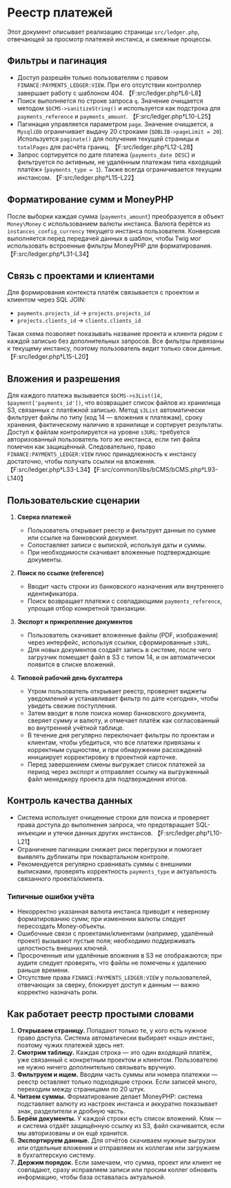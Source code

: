 # Реестр платежей

Этот документ описывает реализацию страницы `src/ledger.php`, отвечающей за просмотр платежей инстанса, и смежные процессы.

## Фильтры и пагинация

- Доступ разрешён только пользователям с правом `FINANCE:PAYMENTS_LEDGER:VIEW`. При его отсутствии контроллер завершает работу с шаблоном 404. 【F:src/ledger.php†L6-L8】
- Поиск выполняется по строке запроса `q`. Значение очищается методом `$bCMS->sanitizeString()` и используется как подстрока для `payments_reference` и `payments_amount`. 【F:src/ledger.php†L10-L25】
- Пагинация управляется параметром `page`. Значение очищается, а `MysqliDb` ограничивает выдачу 20 строками (`$DBLIB->pageLimit = 20`). Используется `paginate()` для получения текущей страницы и `totalPages` для расчёта границ. 【F:src/ledger.php†L12-L28】
- Запрос сортируется по дате платежа (`payments_date DESC`) и фильтруется по активным, не удалённым платежам типа «входящий платёж» (`payments_type = 1`). Также всегда ограничивается текущим инстансом. 【F:src/ledger.php†L15-L22】

## Форматирование сумм и MoneyPHP

После выборки каждая сумма (`payments_amount`) преобразуется в объект `Money\Money` с использованием валюты инстанса. Валюта берётся из `instances_config_currency` текущего инстанса пользователя. Конверсия выполняется перед передачей данных в шаблон, чтобы Twig мог использовать встроенные фильтры MoneyPHP для форматирования. 【F:src/ledger.php†L31-L34】

## Связь с проектами и клиентами

Для формирования контекста платёж связывается с проектом и клиентом через SQL JOIN:

- `payments.projects_id` → `projects.projects_id`
- `projects.clients_id` → `clients.clients_id`

Такая схема позволяет показывать название проекта и клиента рядом с каждой записью без дополнительных запросов. Все фильтры привязаны к текущему инстансу, поэтому пользователь видит только свои данные. 【F:src/ledger.php†L15-L20】

## Вложения и разрешения

Для каждого платежа вызывается `$bCMS->s3List(14, $payment['payments_id'])`, что возвращает список файлов из хранилища S3, связанных с платёжной записью. Метод `s3List` автоматически фильтрует файлы по типу (код 14 — вложения к платежам), сроку хранения, фактическому наличию в хранилище и сортирует результаты. Доступ к файлам контролируется на уровне `s3URL`: требуется авторизованный пользователь того же инстанса, если тип файла помечен как защищённый. Следовательно, право `FINANCE:PAYMENTS_LEDGER:VIEW` плюс принадлежность к инстансу достаточно, чтобы получать ссылки на вложения. 【F:src/ledger.php†L33-L34】【F:src/common/libs/bCMS/bCMS.php†L93-L140】

## Пользовательские сценарии

1. **Сверка платежей**
   - Пользователь открывает реестр и фильтрует данные по сумме или ссылке на банковский документ.
   - Сопоставляет записи с выпиской, используя даты и суммы.
   - При необходимости скачивает вложенные подтверждающие документы.

2. **Поиск по ссылке (reference)**
   - Вводит часть строки из банковского назначения или внутреннего идентификатора.
   - Поиск возвращает платежи с совпадающими `payments_reference`, упрощая отбор конкретной транзакции.

3. **Экспорт и прикрепление документов**
   - Пользователь скачивает вложенные файлы (PDF, изображения) через интерфейс, используя ссылки, сформированные `s3URL`.
   - Для новых документов создаёт запись в системе, после чего загрузчик помещает файл в S3 с типом 14, и он автоматически появится в списке вложений.

4. **Типовой рабочий день бухгалтера**
   - Утром пользователь открывает реестр, проверяет виджеты уведомлений и устанавливает фильтр по дате «сегодня», чтобы увидеть свежие поступления.
   - Затем вводит в поле поиска номер банковского документа, сверяет сумму и валюту, и отмечает платёж как согласованный во внутренней учётной таблице.
   - В течение дня регулярно переключает фильтры по проектам и клиентам, чтобы убедиться, что все платежи привязаны к корректным сущностям, и при обнаружении расхождений инициирует корректировку в проектной карточке.
   - Перед завершением смены выгружает список платежей за период через экспорт и отправляет ссылку на выгруженный файл менеджеру проекта для подтверждения итогов.

## Контроль качества данных

- Система использует очищенные строки для поиска и проверяет права доступа до выполнения запроса, что предотвращает SQL-инъекции и утечки данных других инстансов. 【F:src/ledger.php†L10-L21】
- Ограничение пагинации снижает риск перегрузки и помогает выявлять дубликаты при поквартальном контроле.
- Рекомендуется регулярно сравнивать суммы с внешними выписками, проверять корректность `payments_type` и актуальность связанного проекта/клиента.

### Типичные ошибки учёта

- Некорректно указанная валюта инстанса приводит к неверному форматированию сумм; при изменении валюты следует пересоздать Money-объекты.
- Ошибочные связи с проектами/клиентами (например, удалённый проект) вызывают пустые поля; необходимо поддерживать целостность внешних ключей.
- Просроченные или удалённые вложения в S3 не отображаются; при аудите следует проверять, что файлы не помечены к удалению раньше времени.
- Отсутствие права `FINANCE:PAYMENTS_LEDGER:VIEW` у пользователей, отвечающих за сверку, блокирует доступ к данным — важно корректно назначать роли.

## Как работает реестр простыми словами

1. **Открываем страницу.** Попадают только те, у кого есть нужное право доступа. Система автоматически выбирает «наш» инстанс, поэтому чужих платежей здесь нет.
2. **Смотрим таблицу.** Каждая строка — это один входящий платёж, уже связанный с конкретным проектом и клиентом. Пользователю не нужно ничего дополнительно связывать вручную.
3. **Фильтруем и ищем.** Вводим часть суммы или номера платежки — реестр оставляет только подходящие строки. Если записей много, переходим между страницами по 20 штук.
4. **Читаем суммы.** Форматирование делает MoneyPHP: система подставляет валюту из настроек инстанса и аккуратно показывает знак, разделители и дробную часть.
5. **Берём документы.** У каждой строки есть список вложений. Клик — и система отдаёт защищённую ссылку из S3, файл скачивается, если мы авторизованы и он ещё хранится.
6. **Экспортируем данные.** Для отчётов скачиваем нужные выгрузки или отдельные вложения и отправляем их коллегам или загружаем в бухгалтерскую систему.
7. **Держим порядок.** Если замечаем, что сумма, проект или клиент не совпадают, сразу исправляем записи или просим коллег обновить информацию, чтобы база оставалась актуальной.

